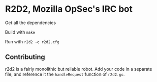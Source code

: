 R2D2, Mozilla OpSec's IRC bot
=============================

Get all the dependencies

Build with `make`

Run with `r2d2 -c r2d2.cfg`

Contributing
------------

r2d2 is a fairly monolithic but reliable robot. Add your code in a separate
file, and reference it the `handleRequest` function of `r2d2.go`.

